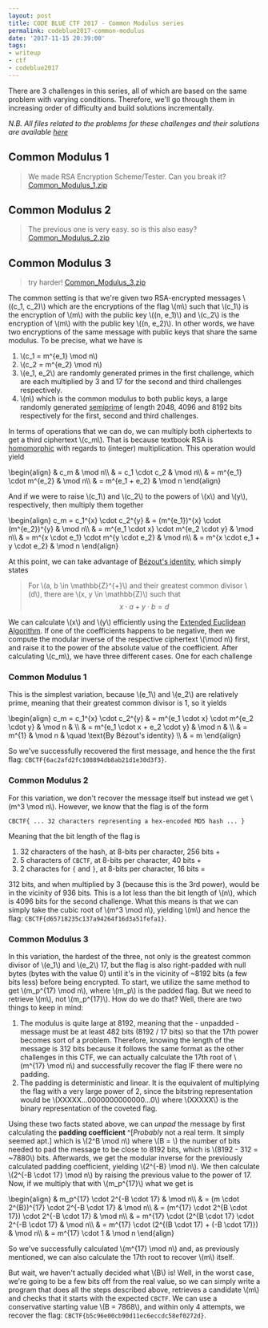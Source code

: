 ```yaml
---
layout: post
title: CODE BLUE CTF 2017 - Common Modulus series
permalink: codeblue2017-common-modulus
date: '2017-11-15 20:39:00'
tags:
- writeup
- ctf
- codeblue2017
---
```




There are 3 challenges in this series, all of which are based on the same problem with varying conditions. Therefore, we'll go through them in increasing order of difficulty and build solutions incrementally.

_N.B. All files related to the problems for these challenges and their solutions are available [here](https://github.com/khalednassar/ctf_writeups/tree/master/codebluectf2017/common_modulus)_

## Common Modulus 1
> We made RSA Encryption Scheme/Tester. Can you break it?
> [Common_Modulus_1.zip](https://github.com/khalednassar/ctf_writeups/raw/master/codebluectf2017/common_modulus/Common_Modulus_1.zip-37882dbd7dd05381bbf72a11fbbdb3f23def0e4981bc9ffcd399e4c138549fc8)

## Common Modulus 2
> The previous one is very easy. so is this also easy?
> [Common_Modulus_2.zip](https://github.com/khalednassar/ctf_writeups/raw/master/codebluectf2017/common_modulus/Common_Modulus_2.zip-24d74ea8d1b7bc154d30bb667f6f13ef24a9fe260a7741caab427421d1070c98)

## Common Modulus 3
> try harder!
> [Common_Modulus_3.zip](https://github.com/khalednassar/ctf_writeups/raw/master/codebluectf2017/common_modulus/Common_Modulus_3.zip-275005199fd0ecbec4183fd7e1b421f65c7bb982ffba65a12a4089e263899152)

The common setting is that we're given two RSA-encrypted messages \\((c_1, c_2)\\) which are the encryptions of the flag \\(m\\) such that \\(c_1\\) is the encryption of \\(m\\) with the public key \\((n, e_1)\\) and \\(c_2\\) is the encryption of \\(m\\) with the public key \\((n, e_2)\\). In other words, we have two encryptions of the same message with public keys that share the same modulus. To be precise, what we have is

1. \\(c_1 = m^{e_1} \mod n\\)
2. \\(c_2 = m^{e_2} \mod n\\)
3. \\(e_1, e_2\\) are randomly generated primes in the first challenge, which are each multiplied by 3 and 17 for the second and third challenges respectively.
4. \\(n\\) which is the common modulus to both public keys, a large randomly generated [semiprime](https://en.wikipedia.org/wiki/Semiprime) of length 2048, 4096 and 8192 bits respectively for the first, second and third challenges.

In terms of operations that we can do, we can multiply both ciphertexts to get a third ciphertext \\(c_m\\). That is because textbook RSA is [homomorphic](https://en.wikipedia.org/wiki/Homomorphism) with regards to (integer) multiplication. This operation would yield

\begin{align}
& c_m & \mod n\\\\
& = c_1 \cdot c_2 & \mod n\\\\
& = m^{e_1} \cdot m^{e_2} & \mod n\\\\
& = m^{e_1 + e_2} & \mod n
\end{align}

And if we were to raise \\(c_1\\) and \\(c_2\\) to the powers of \\(x\\) and \\(y\\), respectively, then multiply them together

\begin{align}
c_m = c_1^{x} \cdot c_2^{y} & = (m^{e_1})^{x} \cdot (m^{e_2})^{y} & \mod n\\\\
& = m^{e_1 \cdot x} \cdot m^{e_2 \cdot y} & \mod n\\\\
& = m^{x \cdot e_1} \cdot m^{y \cdot e_2} & \mod n\\\\
& = m^{x \cdot e_1 + y \cdot e_2} & \mod n
\end{align}

At this point, we can take advantage of [Bézout's identity](https://en.wikipedia.org/wiki/B%C3%A9zout%27s_identity), which simply states

> For \\(a, b \in \mathbb{Z}^{+}\\) and their greatest common divisor \\(d\\), there are \\(x, y \in \mathbb{Z}\\) such that
> $$x \cdot a + y \cdot b = d$$
 
We can calculate \\(x\\) and \\(y\\) efficiently using the [Extended Euclidean Algorithm](https://en.wikipedia.org/wiki/Extended_Euclidean_algorithm). If one of the coefficients happens to be negative, then we compute the modular inverse of the respective ciphertext \\(\mod n\\) first, and raise it to the power of the absolute value of the coefficient. After calculating \\(c_m\\), we have three different cases. One for each challenge

### Common Modulus 1
This is the simplest variation, because \\(e_1\\) and \\(e_2\\) are relatively prime, meaning that their greatest common divisor is 1, so it yields

\begin{align}
c_m = c_1^{x} \cdot c_2^{y} & = m^{e_1 \cdot x} \cdot m^{e_2 \cdot y} & \mod n & \\\\
& = m^{e_1 \cdot x + e_2 \cdot y} & \mod n & \\\\
& = m^{1} & \mod n & \quad \text{By Bézout's identity} \\\\
& = m
\end{align}

So we've successfully recovered the first message, and hence the the first flag: `CBCTF{6ac2afd2fc108894db8ab21d1e30d3f3}`.

### Common Modulus 2
For this variation, we don't recover the message itself but instead we get \\(m^3 \mod n\\). However, we know that the flag is of the form
```
CBCTF{ ... 32 characters representing a hex-encoded MD5 hash ... }
```
Meaning that the bit length of the flag is
1. 32 characters of the hash, at 8-bits per character, 256 bits +
2. 5 characters of `CBCTF`, at 8-bits per character, 40 bits +
3. 2 charactes for `{` and `}`, at 8-bits per character, 16 bits =

312 bits, and when multiplied by 3 (because this is the 3rd power), would be in the vicinity of 936 bits. This is a lot less than the bit length of \\(n\\), which is 4096 bits for the second challenge. What this means is that we can simply take the cubic root of \\(m^3 \mod n\\), yielding \\(m\\) and hence the flag: `CBCTF{d65718235c137a94264f16d3a51fefa1}`.

### Common Modulus 3
In this variation, the hardest of the three, not only is the greatest common divisor of \\(e_1\\) and \\(e_2\\) 17, but the flag is also right-padded with null bytes (bytes with the value 0) until it's in the vicinity of ~8192 bits (a few bits less) before being encrypted. To start, we utilize the same method to get \\(m_p^{17} \mod n\\), where \\(m_p\\) is the padded flag. But we need to retrieve \\(m\\), not \\(m_p^{17}\\). How do we do that? Well, there are two things to keep in mind:

1. The modulus is quite large at 8192, meaning that the - unpadded - message must be at least 482 bits (8192 / 17 bits) so that the 17th power becomes sort of a problem. Therefore, knowing the length of the message is 312 bits because it follows the same format as the other challenges in this CTF, we can actually calculate the 17th root of \\(m^{17} \mod n\\) and successfully recover the flag IF there were no padding.
2. The padding is deterministic and linear. It is the equivalent of multiplying the flag with a very large power of 2, since the bitstring representation would be \\(XXXXX...0000000000000...0\\) where \\(XXXXX\\) is the binary representation of the coveted flag.

Using these two facts stated above, we can _unpad_ the message by first calculating the **padding coefficient** ^[_Probably_ not a real term. It simply seemed apt.] which is \\(2^B \mod n\\) where \\(B = \\) the number of bits needed to pad the message to be close to 8192 bits, which is \\(8192 - 312 = ~7880\\) bits. Afterwards, we get the modular inverse for the previously calculated padding coefficient, yielding \\(2^{-B} \mod n\\). We then calculate \\(2^{-B \cdot 17} \mod n\\) by raising the previous value to the power of 17. Now, if we multiply that with \\(m_p^{17}\\) what we get is

\begin{align}
& m_p^{17} \cdot 2^{-B \cdot 17} & \mod n\\\\
& = (m \cdot 2^{B})^{17} \cdot 2^{-B \cdot 17} & \mod n\\\\
& = (m^{17} \cdot 2^{B \cdot 17}) \cdot 2^{-B \cdot 17} & \mod n\\\\
& = m^{17} \cdot (2^{B \cdot 17} \cdot 2^{-B \cdot 17} & \mod n\\\\
& = m^{17} \cdot (2^{(B \cdot 17) + (-B \cdot 17)}) & \mod n\\\\
& = m^{17} \cdot 1 & \mod n
\end{align}

So we've successfully calculated \\(m^{17} \mod n\\) and, as previously mentioned, we can also calculate the 17th root to recover \\(m\\) itself.

But wait, we haven't actually decided what \\(B\\) is! Well, in the worst case, we're going to be a few bits off from the real value, so we can simply write a program that does all the steps described above, retrieves a candidate \\(m\\) and checks that it starts with the expected `CBCTF`. We can use a conservative starting value \\(B = 7868\\), and within only 4 attempts, we recover the flag: `CBCTF{b5c96e00cb90d11ec6eccdc58ef0272d}`.